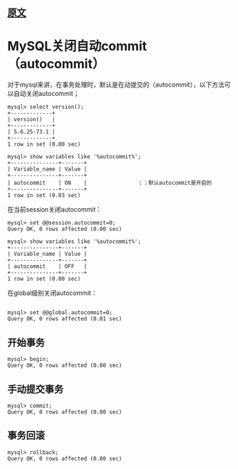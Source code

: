 
## [原文](https://www.jianshu.com/p/b13ec76117c4)

# MySQL关闭自动commit（autocommit）

对于mysql来讲，在事务处理时，默认是在动提交的（autocommit），以下方法可以自动关闭autocommit；


```mysql
mysql> select version();
+-------------+
| version()   |
+-------------+
| 5.6.25-73.1 |
+-------------+
1 row in set (0.00 sec)

mysql> show variables like '%autocommit%';
+---------------+-------+
| Variable_name | Value |
+---------------+-------+
| autocommit    | ON    |                ；；默认autocommit是开启的
+---------------+-------+
1 row in set (0.03 sec)
```

在当前session关闭autocommit：
```mysql
mysql> set @@session.autocommit=0;
Query OK, 0 rows affected (0.00 sec)

mysql> show variables like '%autocommit%';
+---------------+-------+
| Variable_name | Value |
+---------------+-------+
| autocommit    | OFF   |
+---------------+-------+
1 row in set (0.00 sec)
```

在global级别关闭autocommit：
```mysql

mysql> set @@global.autocommit=0;
Query OK, 0 rows affected (0.01 sec)
```



## 开始事务

```mysql
mysql> begin;
Query OK, 0 rows affected (0.00 sec)
```

## 手动提交事务
```mysql
mysql> commit;
Query OK, 0 rows affected (0.00 sec)
```

## 事务回滚
```mysql
mysql> rollback;
Query OK, 0 rows affected (0.00 sec)
```













